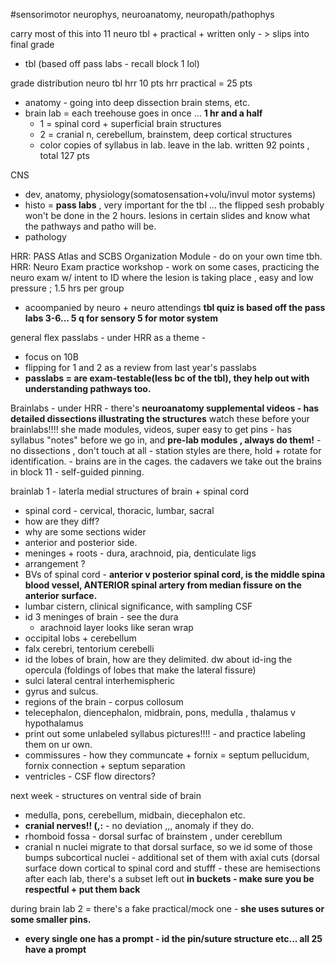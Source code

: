 #sensorimotor 
neurophys, neuroanatomy, neuropath/pathophys

carry most of this into 11
neuro tbl + practical + written only - > slips into final grade 
- tbl (based off pass labs - recall block 1 lol)

grade distribution 
neuro tbl hrr 10 pts
hrr practical = 25 pts 
- anatomy - going into deep dissection brain stems, etc. 
- brain lab = each treehouse goes in once ... **1 hr and a half** 
	- 1 = spinal cord + superficial brain structures
	- 2 = cranial n, cerebellum, brainstem, deep cortical structures
	- color copies of syllabus in lab. leave in the lab. 
written 92 points , 
total 127 pts 

CNS
- dev, anatomy, physiology(somatosensation+volu/invul motor systems)
- histo = **pass labs** , very important for the tbl ... the flipped sesh probably won't be done in the 2 hours. lesions in certain slides and know what the pathways and patho will be. 
- pathology 

HRR: PASS Atlas and SCBS Organization Module - do on your own time tbh. 
HRR: Neuro Exam practice workshop - work on some cases, practicing the neuro exam w/ intent to ID where the lesion is taking place , easy and low pressure ; 1.5 hrs per group 
- acoompanied by neuro + neuro attendings 
**tbl quiz is based off the pass labs 3-6... 5 q for sensory 5 for motor system**



general flex passlabs - under HRR as a theme - 
- focus on 10B 
- flipping for 1 and 2 as a review from last year's passlabs 
- **passlabs = are exam-testable(less bc of the tbl), they help out with understanding pathways too.**

Brainlabs - 
under HRR - there's **neuroanatomy supplemental videos - has detailed dissections illustrating the structures**
	watch these before your brainlabs!!!!
	she made modules, videos, super easy to get pins 
	- has syllabus "notes" before we go in, and **pre-lab modules , always do them!**
	- no dissections , don't touch at all - station styles are there, hold + rotate for identification. 
	- brains are in the cages. the cadavers we take out the brains in block 11 
	- self-guided pinning. 

brainlab 1 - laterla medial structures of brain + spinal cord 
- spinal cord - cervical, thoracic, lumbar, sacral 
- how are they diff? 
- why are some sections wider
- anterior and posterior side. 
- meninges + roots - dura, arachnoid, pia, denticulate ligs
- arrangement ? 
- BVs of spinal cord - **anterior v posterior spinal cord, is the middle spina blood vessel, ANTERIOR spinal artery from median fissure on the anterior surface.**
- lumbar cistern, clinical significance, with sampling CSF
- id 3 meninges of brain - see the dura 
	- arachnoid layer looks like seran wrap 
- occipital lobs + cerebellum
- falx cerebri, tentorium cerebelli 
- id the lobes of brain, how are they delimited. dw about id-ing the opercula (foldings of lobes that make the lateral fissure)
- sulci lateral central interhemispheric
- gyrus and sulcus. 
- regions of the brain - corpus collosum 
- telecephalon, diencephalon, midbrain, pons, medulla , thalamus v hypothalamus 
- print out some unlabeled syllabus pictures!!!! - and practice labeling them on ur own. 
- commissures - how they communcate + fornix = septum pellucidum, fornix connection + septum separation 
- ventricles - CSF flow directors? 

next week - structures on ventral side of brain
- medulla, pons, cerebellum, midbain, diecephalon etc. 
- **cranial nerves!! (,:** - no deviation ,,, anomaly if they do. 
- rhomboid fossa - dorsal surfac of brainstem , under cerebllum 
- cranial n nuclei migrate to that dorsal surface, so we id some of those bumps 
subcortical nuclei - additional set of them with axial cuts (dorsal surface down 
cortical to spinal cord and stufff - these are hemisections 
after each lab, there's a subset left out **in buckets - make sure you be respectful + put them back**

during brain lab 2 = there's a fake practical/mock one - **she uses sutures or some smaller pins.**
- **every single one has a prompt - id the pin/suture structure etc... all 25 have a prompt**